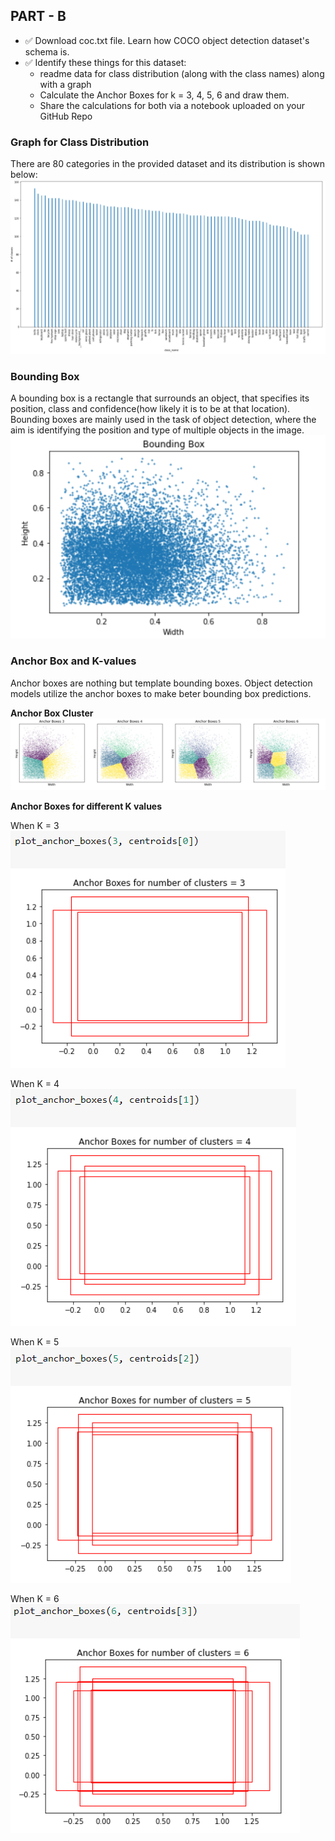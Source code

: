 ## **PART - B**

- ✅ Download coc.txt file. Learn how COCO object detection dataset's schema is. 
- ✅ Identify these things for this dataset:
  - readme data for class distribution (along with the class names) along with a graph 
  - Calculate the Anchor Boxes for k = 3, 4, 5, 6 and draw them.
  - Share the calculations for both via a notebook uploaded on your GitHub Repo

### **Graph for Class Distribution**

There are 80 categories in the provided dataset and its distribution is shown below:
![graph_for_class_dis.PNG](images-B/graph_for_class_dis.PNG)

### **Bounding Box**

A bounding box is a rectangle that surrounds an object, that specifies its position, class and confidence(how likely it is to be at that location). Bounding boxes are mainly used in the task of object detection, where the aim is identifying the position and type of multiple objects in the image.          
![bounding_box.PNG](images-B/bounding_box.PNG)


### **Anchor Box and K-values**

Anchor boxes are nothing but template bounding boxes. Object detection models utilize the anchor boxes to make beter bounding box predictions. 

**Anchor Box Cluster**       
![anchorbox_cluster.PNG](images-B/anchorbox_cluster.PNG)

**Anchor Boxes for different K values**

When K = 3    
![anchor_3.PNG](images-B/anchor_3.PNG)   

When K = 4    
![anchor_4.PNG](images-B/anchor_4.PNG)     

When K = 5     
![anchor_5.PNG](images-B/anchor_5.PNG)     

When K = 6  
![anchor_6.PNG](images-B/anchor_6.PNG)     
